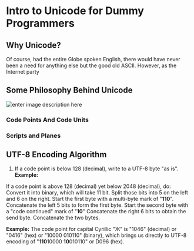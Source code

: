 # Intro to Unicode for Dummy Programmers

## Why Unicode?

Of course, had the entire Globe spoken English, there would have never been a need for anything else but the good old ASCII. However, as the Internet party

## Some Philosophy Behind Unicode

![enter image description here](https://lh3.googleusercontent.com/driTrANKja0TwszTgvDmmmLzRCryfCI5TGAj11gkI_PfxbNG3JVqszY282WWRLYdndv4AZL68Q9Q)


### Code Points And Code Units

### Scripts and Planes

## UTF-8 Encoding Algorithm

 1. If  a code point is below 128 (decimal), write to a UTF-8 byte "as is".
**Example:** 

If a code point is above 128 (decimal) yet below 2048 (decimal), do:
Convert it into binary, which will take 11 bit. 
Split those bits into 5 on the left and 6 on the right. 
Start the first byte with a multi-byte mark of "**110**". Concatenate the left 5 bits to form the first byte. Start the second byte with a "code continued" mark of "**10**" Concatenate the right 6 bits to obtain the send byte. Concatenate the two bytes.

**Example:**
The code point for capital Cyrillic "Ж" is "1046" (decimal) or "0416" (hex) or "10000 010110" (binary), which brings us directly to UTF-8 encoding of "**110**10000 **10**010110" or D096 (hex).



<!--stackedit_data:
eyJoaXN0b3J5IjpbLTc3ODYzOTk5LDkyOTk2NDMzNCwtMjAxNj
Y4ODg4OSwxNDIyMTA3NDksOTg4ODI1OTY0LC0xNTg4Nzk2NjZd
fQ==
-->